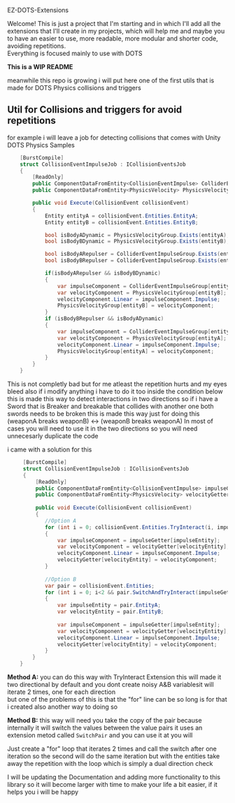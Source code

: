 EZ-DOTS-Extensions

Welcome! This is just a project that I'm starting and in which I'll add all the extensions that I'll create in my projects, which will help me and maybe you to have an easier to use, more readable, more modular and shorter code, avoiding repetitions. </br>Everything is focused mainly to use with DOTS


<b>This is a WIP README</b>


meanwhile this repo is growing i will put here one of the first utils that is made for DOTS Physics collisions and triggers


## Util for Collisions and triggers for avoid repetitions
for example i will leave a job for detecting collisions that comes with Unity DOTS Physics Samples
```csharp
    [BurstCompile]
    struct CollisionEventImpulseJob : ICollisionEventsJob
    {
        [ReadOnly]
        public ComponentDataFromEntity<CollisionEventImpulse> ColliderEventImpulseGroup;
        public ComponentDataFromEntity<PhysicsVelocity> PhysicsVelocityGroup;

        public void Execute(CollisionEvent collisionEvent)
        {
            Entity entityA = collisionEvent.Entities.EntityA;
            Entity entityB = collisionEvent.Entities.EntityB;

            bool isBodyADynamic = PhysicsVelocityGroup.Exists(entityA);
            bool isBodyBDynamic = PhysicsVelocityGroup.Exists(entityB);

            bool isBodyARepulser = ColliderEventImpulseGroup.Exists(entityA);
            bool isBodyBRepulser = ColliderEventImpulseGroup.Exists(entityB);

            if(isBodyARepulser && isBodyBDynamic)
            {
                var impulseComponent = ColliderEventImpulseGroup[entityA];
                var velocityComponent = PhysicsVelocityGroup[entityB];
                velocityComponent.Linear = impulseComponent.Impulse;
                PhysicsVelocityGroup[entityB] = velocityComponent;
            }
            if (isBodyBRepulser && isBodyADynamic)
            {
                var impulseComponent = ColliderEventImpulseGroup[entityB];
                var velocityComponent = PhysicsVelocityGroup[entityA];
                velocityComponent.Linear = impulseComponent.Impulse;
                PhysicsVelocityGroup[entityA] = velocityComponent;
            }
        }
    }
```
This is not completly bad but for me atleast the repetition hurts and my eyes bleed
also if i modify anything i have to do it too inside the condition below
this is made this way to detect interactions in two directions
so if i have a Sword that is Breaker and breakable that collides with another one
both swords needs to be broken
this is made this way just for doing this (weaponA breaks weaponB) <-> (weaponB breaks weaponA)
In most of cases you will need to use it in the two directions
so you will need unnecesarly duplicate the code

i came with a solution for this
```csharp
     [BurstCompile]
     struct CollisionEventImpulseJob : ICollisionEventsJob
     {
         [ReadOnly]
         public ComponentDataFromEntity<CollisionEventImpulse> impulseGetter;
         public ComponentDataFromEntity<PhysicsVelocity> velocityGetter;
         
         public void Execute(CollisionEvent collisionEvent)
         {
            //Option A
            for (int i = 0; collisionEvent.Entities.TryInteract(i, impulseGetter, velocityGetter, out Entity impulseEntity, out Entity velocityEntity); i++)
            {
                var impulseComponent = impulseGetter[impulseEntity];
                var velocityComponent = velocityGetter[velocityEntity];
                velocityComponent.Linear = impulseComponent.Impulse;
                velocityGetter[velocityEntity] = velocityComponent;
            }
      
            //Option B
            var pair = collisionEvent.Entities;
            for (int i = 0; i<2 && pair.SwitchAndTryInteract(impulseGetter, velocityGetter); i++)
            {
                var impulseEntity = pair.EntityA; 
                var velocityEntity = pair.EntityB;
                
                var impulseComponent = impulseGetter[impulseEntity];
                var velocityComponent = velocityGetter[velocityEntity];
                velocityComponent.Linear = impulseComponent.Impulse;
                velocityGetter[velocityEntity] = velocityComponent;
            }
        }
    }
```
<b>Method A:</b> you can do this way with TryInteract Extension this will made it two directional by default and you dont create noisy A&B variablesit will iterate 2 times, one for each direction
<br/>but one of the problems of this is that the "for" line can be so long is for that i created also another way to doing so

<b>Method B:</b> this way will need you take the copy of the pair because internally it will switch the values between the value pairs
it uses an extension metod called ``SwitchPair`` and you can use it at you will

Just create a "for" loop that iterates 2 times and call the switch after one iteration so the second will do the same iteration but with the entities take away the repetition with the loop which is simply a dual direction check



I will be updating the Documentation and adding more functionality to this library so it will become larger with time to make your life a bit easier, if it helps you i will be happy
